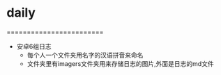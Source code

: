 # daily
========================
* 安卓6组日志
  * 每个人一个文件夹用名字的汉语拼音来命名
  * 文件夹里有imagers文件夹用来存储日志的图片,外面是日志的md文件
